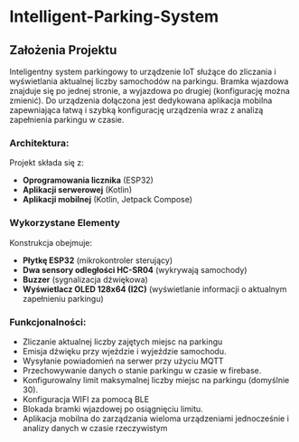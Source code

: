 # Intelligent-Parking-System

## Założenia Projektu
Inteligentny system parkingowy to urządzenie IoT służące do zliczania i wyświetlania aktualnej liczby samochodów na parkingu. Bramka wjazdowa znajduje się po jednej stronie, a wyjazdowa po drugiej (konfigurację można zmienić). Do urządzenia dołączona jest dedykowana aplikacja mobilna zapewniająca łatwą i szybką konfigurację urządzenia wraz z analizą zapełnienia parkingu w czasie. 

### Architektura:
Projekt składa się z:
- **Oprogramowania licznika** (ESP32)
- **Aplikacji serwerowej** (Kotlin)
- **Aplikacji mobilnej** (Kotlin, Jetpack Compose)

### Wykorzystane Elementy
Konstrukcja obejmuje:
- **Płytkę ESP32** (mikrokontroler sterujący)
- **Dwa sensory odległości HC-SR04** (wykrywają samochody)
- **Buzzer** (sygnalizacja dźwiękowa)
- **Wyświetlacz OLED 128x64 (I2C)** (wyświetlanie informacji o aktualnym zapełnieniu parkingu)

### Funkcjonalności:
- Zliczanie aktualnej liczby zajętych miejsc na parkingu
- Emisja dźwięku przy wjeździe i wyjeździe samochodu.
- Wysyłanie powiadomień na serwer przy użyciu MQTT
- Przechowywanie danych o stanie parkingu w czasie w firebase.
- Konfigurowalny limit maksymalnej liczby miejsc na parkingu (domyślnie 30).
- Konfiguracja WIFI za pomocą BLE
- Blokada bramki wjazdowej po osiągnięciu limitu.
- Aplikacja mobilna do zarządzania wieloma urządzeniami jednocześnie i analizy danych w czasie rzeczywistym
